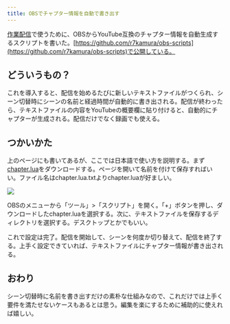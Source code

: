 ```yaml
---
title: OBSでチャプター情報を自動で書き出す
---
```

[作業配信](https://www.youtube.com/channel/UC5s-KpSDGzxWPWNv94PnJHw)で使うために、OBSからYouTube互換のチャプター情報を自動生成するスクリプトを書いた。[https://github.com/r7kamura/obs-scripts](https://github.com/r7kamura/obs-scripts)で公開している。

どういうもの？
-------

これを導入すると、配信を始めるたびに新しいテキストファイルがつくられ、シーン切替時にシーンの名前と経過時間が自動的に書き出される。配信が終わったら、テキストファイルの内容をYouTubeの概要欄に貼り付けると、自動的にチャプターが生成される。配信だけでなく録画でも使える。

つかいかた
-----

上のページにも書いてあるが、ここでは日本語で使い方を説明する。まず[chapter.lua](https://raw.githubusercontent.com/r7kamura/obs-scripts/main/chapter.lua)をダウンロードする。ページを開いて名前を付けて保存すればいい。ファイル名はchapter.lua.txtよりchapter.luaが好ましい。

![](https://lh3.googleusercontent.com/docs/ADP-6oHAFokHy0yQO_QT5c5UXCj7egg-mL8VrnEDVUL3HMebV-u-Q4W2IxwWGDoCxzeIjcwOQtXiaskXq97lVe4G5bbnXVItO3gRM1K2ll6ewWRt8CxzqVdNARXLD3ySOrNdc83dQwXzmF85jjJm65qDOvbs50Gb-uX4_JVRp8nhjBzsFwuHlaFA1aiqIx36vxVVYVvC_EQWJWcCcwAdzb9glXkNUdyTlVZz9SnesEgB3gcJiGYykY7no1lREVSrRie57iTjgaDuKmTB1pGV7xMRtEUomw4mmH5I149lB88KWEJNh_tYoedPXAchibQlkbCTaRI9qSVHJ2Aiye4lW0AmJ32E0FfkgkRulVzKnwtzOSNy2i2kOvG5h0wXlmnJOnw5BZYwRorwl1cd0v936g9-vMHKHAvQbq318fqyZ6L39VVFS0ShcJnSGlJZN5LRsXi5K6fPNENL64hc_VCzaBZuQcIRQJ7eh4xaEApwDHBZUmFTepi5-Qim5626Un2OhqC1acXA0l6NJgilSYRkF789Jd9lGX86wxkT5mmISNI4UX4qOTugDBwUoErxiSIYA88DJbYfbeIHNaEe6PcSaPqYGZHDJ3MZDHmKF46dHh9EVr9lnLlAzsKnY9nfnVCU0Rjh-kefc3sr3jMaFQDY4HiAUYKADy_DkCwJPCXDlnCxKdAAAfzMfptStxWyUsrqR77F90mTi3H1LYbTqJim381hg1et-P6VxR7auB9RIeg_73FEwDXnQAinI1B1faPjtHJriO0UHuoWuNkPain-gT3FqPlyC2yl5extdbpqIFyqLsir2bwl5fRp89eTR-FrdQwm0rMR52s1q3N4cmh8mKMrJJ3oAXj4Ba36ciqQb4YGw-XFPjuKBKSb3bEoe9WeqWyADngV8QMhmBqoPGvXczYdPILe4_bE2nV7dps3vAUmN-gJqG9uxan5XGOuHlcmjPeuj_mxtUMIdyZyYyoXgT9-GxBmO3YJH8aPK3nt75ZVwoMW9IT7KnuzzyKmHdnjcPCj3Outbnz01c4kYV78d2ajuKGWj4s-15DWHZIBTX3TQx436yeJJLRsEznUjf-loSKNI4rVKDx3V-bwcTsZVLk2rPDw7bqgZJHQa32xUIymJWjvLbtMnC8iybZ2nv6_s511IBPkJacuQoH4h7lP1AKcRKASP6iyN0-9ZPcdy-9Ue86f-a4StCryPuMC57BR6iAhBNnK4HQ8XTP18aw9TU8xazO8bzVKL0CCc8i4iXosaxrFAfKa)

OBSのメニューから「ツール」>「スクリプト」を開く。「+」ボタンを押し、ダウンロードしたchapter.luaを選択する。次に、テキストファイルを保存するディレクトリを選択する。デスクトップとかでもいい。

これで設定は完了。配信を開始して、シーンを何度か切り替えて、配信を終了する。上手く設定できていれば、テキストファイルにチャプター情報が書き出される。

おわり
---

シーン切替時に名前を書き出すだけの素朴な仕組みなので、これだけでは上手く要件を満たせないケースもあるとは思う。編集を楽にするために補助的に使えれば嬉しい。
